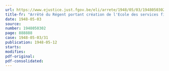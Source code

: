 ```yaml
---
url: https://www.ejustice.just.fgov.be/eli/arrete/1948/05/03/1948050302/justel
title-fr: "Arrêté du Régent portant création de l'Ecole des services financiers de l'armée"
date: 1948-05-03
source:
number: 1948050302
page: 888888
case: 1948-05-03/31
publication: 1948-05-12
starts:
modifies:
pdf-original:
pdf-consolidated:
---
```


